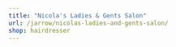 ```yaml
---
title: "Nicola's Ladies & Gents Salon"
url: /jarrow/nicolas-ladies-and-gents-salon/
shop: hairdresser
---
```

